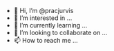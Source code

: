 - 👋 Hi, I’m @pracjurvis
- 👀 I’m interested in ...
- 🌱 I’m currently learning ...
- 💞️ I’m looking to collaborate on ...
- 📫 How to reach me ...

<!---
pracjurvis/pracjurvis is a ✨ special ✨ repository because its `README.md` (this file) appears on your GitHub profile.
You can click the Preview link to take a look at your changes.
--->
